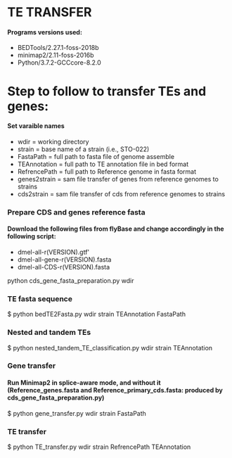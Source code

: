 # TE TRANSFER


#### Programs versions used:

-  BEDTools/2.27.1-foss-2018b
-  minimap2/2.11-foss-2016b
-  Python/3.7.2-GCCcore-8.2.0


# Step to follow to transfer TEs and genes:

#### Set varaible names

- wdir = working directory
- strain = base name of a strain (i.e., STO-022)
- FastaPath = full path to fasta file of genome assemble
- TEAnnotation = full path to TE annotation file in bed format
- RefrencePath =  full path to Reference genome in fasta format
- genes2strain = sam file transfer of genes from reference genomes to strains
- cds2strain = sam file transfer of cds from reference genomes to strains

### Prepare CDS and genes reference fasta

#### Download the following files from flyBase and change accordingly in the following script:

- dmel-all-r(VERSION).gtf'
- dmel-all-gene-r(VERSION).fasta
- dmel-all-CDS-r(VERSION).fasta

python cds_gene_fasta_preparation.py wdir

### TE fasta sequence

$ python bedTE2Fasta.py wdir strain TEAnnotation FastaPath

### Nested and tandem TEs

$ python nested_tandem_TE_classification.py wdir strain TEAnnotation

### Gene transfer

#### Run Minimap2 in splice-aware mode, and without it (Reference_genes.fasta and Reference_primary_cds.fasta: produced by cds_gene_fasta_preparation.py)

$ python gene_transfer.py wdir strain FastaPath

### TE transfer 

$ python TE_transfer.py wdir strain RefrencePath TEAnnotation
